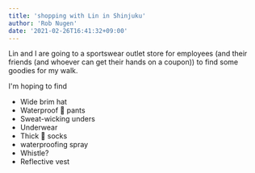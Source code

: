 ```yaml
---
title: 'shopping with Lin in Shinjuku'
author: 'Rob Nugen'
date: '2021-02-26T16:41:32+09:00'
---
```


Lin and I are going to a sportswear outlet store for employees (and their friends (and whoever can get their hands on a coupon)) to find some goodies for my walk.

I'm hoping to find 

* Wide brim hat
* Waterproof 👖 pants
* Sweat-wicking unders
* Underwear
* Thick 🧦 socks
* waterproofing spray
* Whistle?
* Reflective vest

